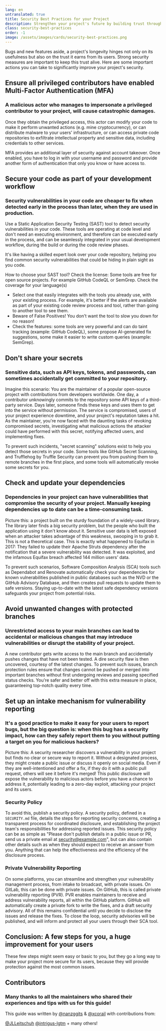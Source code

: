 ```yaml
---
lang: en
untranslated: true
title: Security Best Practices for your Project
description: Strengthen your project's future by building trust through essential security practices — from MFA and code scanning to safe dependency management and private vulnerability reporting.
class: security-best-practices
order: -1
image: /assets/images/cards/security-best-practices.png
---
```


Bugs and new features aside, a project's longevity hinges not only on its usefulness but also on the trust it earns from its users. Strong security measures are important to keep this trust alive. Here are some important actions you can take to significantly improve your project's security.

## Ensure all privileged contributors have enabled Multi-Factor Authentication (MFA)

### A malicious actor who manages to impersonate a privileged contributor to your project, will cause catastrophic damages.

Once they obtain the privileged access, this actor can modify your code to make it perform unwanted actions (e.g. mine cryptocurrency), or can distribute malware to your users' infrastructure, or can access private code repositories to exfiltrate intellectual property and sensitive data, including credentials to other services. 

MFA provides an additional layer of security against account takeover. Once enabled, you have to log in with your username and password and provide another form of authentication that only you know or have access to.

## Secure your code as part of your development workflow

### Security vulnerabilities in your code are cheaper to fix when detected early in the process than later, when they are used in production.

Use a Static Application Security Testing (SAST) tool to detect security vulnerabilities in your code. These tools are operating at code level and don't need an executing environment, and therefore can be executed early in the process, and can be seamlessly integrated in your usual development workflow, during the build or during the code review phases. 

It's like having a skilled expert look over your code repository, helping you find common security vulnerabilities that could be hiding in plain sight as you code. 

How to choose your SAST tool?
Check the license: Some tools are free for open source projects. For example GitHub CodeQL or SemGrep.
Check the coverage for your language(s)

* Select one that easily integrates with the tools you already use, with your existing process. For example, it's better if the alerts are available as part of your existing code review process and tool, rather than going to another tool to see them.
* Beware of False Positives! You don't want the tool to slow you down for no reason!
* Check the features: some tools are very powerful and can do taint tracking (example: GitHub CodeQL), some propose AI-generated fix suggestions, some make it easier to write custom queries (example: SemGrep).  

## Don't share your secrets

### Sensitive data, such as API keys, tokens, and passwords, can sometimes accidentally get committed to your repository.

Imagine this scenario: You are the maintainer of a popular open-source project with contributions from developers worldwide. One day, a contributor unknowingly commits to the repository some API keys of a third-party service. Days later, someone finds these keys and uses them to get into the service without permission. The service is compromised, users of your project experience downtime, and your project's reputation takes a hit. As the maintainer, you're now faced with the daunting tasks of revoking compromised secrets, investigating what malicious actions the attacker could have performed with this secret, notifying affected users, and implementing fixes. 

To prevent such incidents, "secret scanning" solutions exist to help you detect those secrets in your code. Some tools like GitHub Secret Scanning, and Trufflehog by Truffle Security can prevent you from pushing them to remote branches in the first place, and some tools will automatically revoke some secrets for you. 

## Check and update your dependencies

### Dependencies in your project can have vulnerabilities that compromise the security of your project. Manually keeping dependencies up to date can be a time-consuming task.

Picture this: a project built on the sturdy foundation of a widely-used library. The library later finds a big security problem, but the people who built the application using it don't know about it. Sensitive user data is left exposed when an attacker takes advantage of this weakness, swooping in to grab it. This is not a theoretical case. This is exactly what happened to Equifax in 2017: They failed to update their Apache Struts dependency after the notification that a severe vulnerability was detected. It was exploited, and the infamous Equifax breach affected 144 million users' data. 

To prevent such scenarios, Software Composition Analysis (SCA) tools such as Dependabot and Renovate automatically check your dependencies for known vulnerabilities published in public databases such as the NVD or the GitHub Advisory Database, and then creates pull requests to update them to safe versions. Staying up-to-date with the latest safe dependency versions safeguards your project from potential risks. 

## Avoid unwanted changes with protected branches

### Unrestricted access to your main branches can lead to accidental or malicious changes that may introduce vulnerabilities or disrupt the stability of your project.

A new contributor gets write access to the main branch and accidentally pushes changes that have not been tested. A dire security flaw is then uncovered, courtesy of the latest changes. To prevent such issues, branch protection rules ensure that changes cannot be pushed or merged into important branches without first undergoing reviews and passing specified status checks. You're safer and better off with this extra measure in place, guaranteeing top-notch quality every time.

## Set up an intake mechanism for vulnerability reporting

### It's a good practice to make it easy for your users to report bugs, but the big question is: when this bug has a security impact, how can they safely report them to you without putting a target on you for malicious hackers?

Picture this: A security researcher discovers a vulnerability in your project but finds no clear or secure way to report it. Without a designated process, they might create a public issue or discuss it openly on social media. Even if they are well-intentioned and offer a fix, if they do it with a public pull request, others will see it before it's merged! This public disclosure will expose the vulnerability to malicious actors before you have a chance to address it, potentially leading to a zero-day exploit, attacking your project and its users.

### Security Policy

To avoid this, publish a security policy. A security policy, defined in a `SECURITY.md` file, details the steps for reporting security concerns, creating a transparent process for coordinated disclosure, and establishing the project team's responsibilities for addressing reported issues. This security policy can be as simple as "Please don't publish details in a public issue or PR, send us a private email at security@example.com", but can also contain other details such as when they should expect to receive an answer from you. Anything that can help the effectiveness and the efficiency of the disclosure process.

### Private Vulnerability Reporting

On some platforms, you can streamline and strengthen your vulnerability management process, from intake to broadcast, with private issues. On GitLab, this can be done with private issues. On GitHub, this is called private vulnerability reporting (PVR). PVR enables maintainers to receive and address vulnerability reports, all within the GitHub platform. GitHub will automatically create a private fork to write the fixes, and a draft security advisory. All of this remains confidential until you decide to disclose the issues and release the fixes. To close the loop, security advisories will be published, and will inform and protect all your users through their SCA tool.

## Conclusion: A few steps for you, a huge improvement for your users

These few steps might seem easy or basic to you, but they go a long way to make your project more secure for its users, because they will provide protection against the most common issues.

## Contributors

### Many thanks to all the maintainers who shared their experiences and tips with us for this guide!

This guide was written by [@nanzggits](https://github.com/nanzggits) & [@xcorail](https://github.com/xcorail) with contributions from: 

[@JLLeitschuh](https://github.com/JLLeitschuh)
[@intrigus-lgtm](https://github.com/intrigus-lgtm) + many others!
